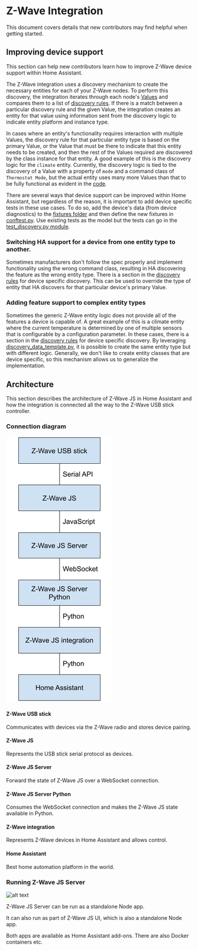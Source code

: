 # Z-Wave Integration

This document covers details that new contributors may find helpful when getting started.

## Improving device support

This section can help new contributors learn how to improve Z-Wave device support within Home Assistant.

The Z-Wave integration uses a discovery mechanism to create the necessary entities for each of your Z-Wave nodes. To perform this discovery, the integration iterates through each node's [Values](https://zwave-js.github.io/node-zwave-js/#/api/valueid) and compares them to a list of [discovery rules](./discovery.py). If there is a match between a particular discovery rule and the given Value, the integration creates an entity for that value using information sent from the discovery logic to indicate entity platform and instance type.

In cases where an entity's functionality requires interaction with multiple Values, the discovery rule for that particular entity type is based on the primary Value, or the Value that must be there to indicate that this entity needs to be created, and then the rest of the Values required are discovered by the class instance for that entity. A good example of this is the discovery logic for the `climate` entity. Currently, the discovery logic is tied to the discovery of a Value with a property of `mode` and a command class of `Thermostat Mode`, but the actual entity uses many more Values than that to be fully functional as evident in the [code](./climate.py).

There are several ways that device support can be improved within Home Assistant, but regardless of the reason, it is important to add device specific tests in these use cases. To do so, add the device's data (from device diagnostics) to the [fixtures folder](../../../tests/components/zwave_js/fixtures) and then define the new fixtures in [conftest.py](../../../tests/components/zwave_js/conftest.py). Use existing tests as the model but the tests can go in the [test_discovery.py module](../../../tests/components/zwave_js/test_discovery.py).

### Switching HA support for a device from one entity type to another.

Sometimes manufacturers don't follow the spec properly and implement functionality using the wrong command class, resulting in HA discovering the feature as the wrong entity type. There is a section in the [discovery rules](./discovery.py) for device specific discovery. This can be used to override the type of entity that HA discovers for that particular device's primary Value.

### Adding feature support to complex entity types

Sometimes the generic Z-Wave entity logic does not provide all of the features a device is capable of. A great example of this is a climate entity where the current temperature is determined by one of multiple sensors that is configurable by a configuration parameter. In these cases, there is a section in the [discovery rules](./discovery.py) for device specific discovery. By leveraging [discovery_data_template.py](./discovery_data_template.py), it is possible to create the same entity type but with different logic. Generally, we don't like to create entity classes that are device specific, so this mechanism allows us to generalize the implementation.

## Architecture

This section describes the architecture of Z-Wave JS in Home Assistant and how the integration is connected all the way to the Z-Wave USB stick controller.

### Connection diagram

![alt text][connection_diagram]

#### Z-Wave USB stick

Communicates with devices via the Z-Wave radio and stores device pairing.

#### Z-Wave JS

Represents the USB stick serial protocol as devices.

#### Z-Wave JS Server

Forward the state of Z-Wave JS over a WebSocket connection.

#### Z-Wave JS Server Python

Consumes the WebSocket connection and makes the Z-Wave JS state available in Python.

#### Z-Wave integration

Represents Z-Wave devices in Home Assistant and allows control.

#### Home Assistant

Best home automation platform in the world.

### Running Z-Wave JS Server

![alt text][running_zwave_js_server]

Z-Wave JS Server can be run as a standalone Node app.

It can also run as part of Z-Wave JS UI, which is also a standalone Node app.

Both apps are available as Home Assistant add-ons. There are also Docker containers etc.

[connection_diagram]: docs/z_wave_js_connection.png "Connection Diagram"
[//]: # (https://docs.google.com/drawings/d/10yrczSRwV4kjQwzDnCLGoAJkePaB0BMVb1sWZeeDO7U/edit?usp=sharing)

[running_zwave_js_server]: docs/running_z_wave_js_server.png "Running Z-Wave JS Server"
[//]: # (https://docs.google.com/drawings/d/1YhSVNuss3fa1VFTKQLaACxXg7y6qo742n2oYpdLRs7E/edit?usp=sharing)


